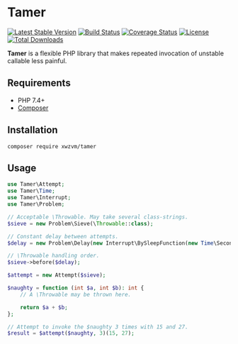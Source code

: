 # Tamer

[![Latest Stable Version](https://poser.pugx.org/xwzvm/tamer/v)](//packagist.org/packages/xwzvm/tamer)
[![Build Status](https://travis-ci.com/xwzvm/tamer.svg?branch=master)](https://travis-ci.com/xwzvm/tamer)
[![Coverage Status](https://coveralls.io/repos/github/xwzvm/tamer/badge.svg?branch=master)](https://coveralls.io/github/xwzvm/tamer?branch=master)
[![License](https://poser.pugx.org/xwzvm/tamer/license)](//packagist.org/packages/xwzvm/tamer)
[![Total Downloads](https://poser.pugx.org/xwzvm/tamer/downloads)](//packagist.org/packages/xwzvm/tamer)

**Tamer** is a flexible PHP library that makes repeated invocation of unstable callable less painful.

## Requirements
* PHP 7.4+
* [Composer](https://getcomposer.org/)

## Installation

```
composer require xwzvm/tamer
```

## Usage

```php
use Tamer\Attempt;
use Tamer\Time;
use Tamer\Interrupt;
use Tamer\Problem;

// Acceptable \Throwable. May take several class-strings.
$sieve = new Problem\Sieve(\Throwable::class);  

// Constant delay between attempts.
$delay = new Problem\Delay(new Interrupt\BySleepFunction(new Time\Second(5), new Interrupt\Usleep()));

// \Throwable handling order.
$sieve->before($delay);

$attempt = new Attempt($sieve);

$naughty = function (int $a, int $b): int {
    // A \Throwable may be thrown here.

    return $a + $b;
};

// Attempt to invoke the $naughty 3 times with 15 and 27.
$result = $attempt($naughty, 3)(15, 27);
```
